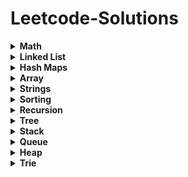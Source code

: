 # Leetcode-Solutions

<details>
	<summary> <strong> Math </strong> </summary>	
	
1. [`2235. Add Two Integers`](./Golang/Leetcode%202235%20Add%20Two%20Integers.go) : Simplest Leetcode Question
2. [`412. Fizz Buzz`](./Golang/Leetcode%20412%20Fizz%20Buzz%20Golang.go)
3. [`2469 Convert the Temperature`](./Golang/Leetcode%202469%20Convert%20the%20Temperature%20Golang%20Solution.go)
4. [`1952. Three Divisors`](./Golang/Leetcode%201952.%20Three%20Divisors.go)
5. [`2455. Average Value of Even Numbers That Are Divisible by Three`](./Golang/Leetcode%202455.%20Average%20Value%20of%20Even%20Numbers%20That%20Are%20Divisible%20by%20Three.go)
6. [`1313. Decompress Run-Length Encoded List`](./Golang/Leetcode%201313.%20Decompress%20Run-Length%20Encoded%20List.go)
7. [`507. Perfect Number`](./Golang/Leetcode%20507.%20Perfect%20Number.go)
8. [`657. Robot Return to Origin`](./Golang/Leetcode%20657.%20Robot%20Return%20to%20Origin.go)
9. [`2833. Furthest Point From Origin`](./Golang/Leetcode%202833.%20Furthest%20Point%20From%20Origin.go) : You can use if else condition if didn't know hashmaps
10. [`2427. Number of Common Factors`](./Golang/Leetcode%202427%20Number%20of%20Common%20Factors.go)
11. [`1979. Find Greatest Common Divisor of Array`](./Golang/Leetcode%201979.%20Find%20Greatest%20Common%20Divisor%20of%20Array.go)
12. [`9. Palindrome Number`](./Golang/Leetcode%209%20Palindrome%20Number.go)
13. [`1281. Subtract the Product and Sum of Digits of an Integer`](./Golang/Leetcode%201281%20Subtract%20the%20Product%20and%20Sum%20of%20Digits%20of%20an%20Integer.go)
14.  [`2413. Smallest Even Multiple`](./Golang/Leetcode%202413%20Smallest%20Even%20Multiple.go)
15.  [`1431. Kids With the Greatest Number of Candies`](./Golang/Leetcode%201431.%20Kids%20With%20the%20Greatest%20Number%20of%20Candies.go)
16.  [`2706. Buy Two Chocolates`](./Golang/Leetcode%202706%20Buy%20Two%20Chocolates.go)
17.  [`268. Missing Number`](./Golang/Leetcode%20268.%20Missing%20Number.go)
18.  [`2894. Divisible and Non-divisible Sums Difference`](./Golang/Leetcode%202894%20Divisible%20and%20Non-divisible%20Sums%20Difference.go)
19.  [`2769. Find the Maximum Achievable Number`](./Golang/Leetcode%202769%20Find%20the%20Maximum%20Achievable%20Number.go)
20.  [`2535. Difference Between Element Sum and Digit Sum of an Array`](./Golang/Leetcode%202535%20Difference%20Between%20Element%20Sum%20and%20Digit%20Sum%20of%20an%20Array.go)
21.  [`2544. Alternating Digit Sum`](./Golang/Leetcode%202544%20Alternating%20Digit%20Sum.go)
22.  [`2154. Keep Multiplying Found Values by Two`](./Golang/Leetcode%202154.%20Keep%20Multiplying%20Found%20Values%20by%20Two.go)
23.  [`1317. Convert Integer to the Sum of Two No-Zero Integers`](./Golang/Leetcode%201317.%20Convert%20Integer%20to%20the%20Sum%20of%20Two%20No-Zero%20Integers.go)
24.  [`1720. Decode XORed Array`](./Golang/Leetcode%201720.%20Decode%20XORed%20Array.go)
25.  [`2574. Left and Right Sum Differences`](./Golang/Leetcode%202574.%20Left%20and%20Right%20Sum%20Differences.go)
26.  [`191. Number of 1 Bits`](./Golang/Leetcode%20191.%20Number%20of%201%20Bits.go)
27.  [`509. Fibonacci Number`](./Golang/Leetcode%20509.%20Fibonacci%20Number.go)
28.  [`70. Climbing Stairs`](./Golang/Leetcode%2070.%20Climbing%20Stairs.go) : Similiar to Fibonacci
29.  [`231. Power of Two`](./Golang/Leetcode%20231.%20Power%20of%20Two.go)
30.  [`35. Search Insert Position`](./Golang/Leetcode%2035%20Search%20Insert%20Position.go) : Binary Search Implementation
31.  [`455. Assign Cookies`](./Golang/Leetcode%20455%20Assign%20Cookies.go)
32.  [`121. Best Time to Buy and Sell Stock`](./Golang/Leetcode%20121.%20Best%20Time%20to%20Buy%20and%20Sell%20Stock.go)
33.  [`1588. Sum of All Odd Length Subarrays`](./Golang/Leetcode%201588%20Sum%20of%20All%20Odd%20Length%20Subarrays.go)
34.  [`645. Set Mismatch`](./Golang/Leetcode%20645%20Set%20Mismatch.go)
35.  [`628. Maximum Product of Three Numbers`](./Golang/Leetcode%20628%20Maximum%20Product%20of%20Three%20Numbers.go)
36.  [`414. Third Maximum Number`](./Golang/Leetcode%20414.%20Third%20Maximum%20Number.go)
37.  [`2119. A Number After a Double Reversal`](./Golang/Leetcode%202119%20A%20Number%20After%20a%20Double%20Reversal.go)
38. [`1304. Find N Unique Integers Sum up to Zero`](./Golang/Leetcode%201304%20Find%20N%20Unique%20Integers%20Sum%20up%20to%20Zero.go)
39. [`2475. Number of Unequal Triplets in Array`](./Golang/Leetcode%202475%20Number%20of%20Unequal%20Triplets%20in%20Array.go)
40. [`1688. Count of Matches in Tournament`](./Golang/Leetcode%201688%20Count%20of%20Matches%20in%20Tournament.go)
41. [`389. Find the Difference`](./Golang/Leetcode%20389%20Find%20the%20Difference%20Golang%20Solution.go)
42. [`1512. Number of Good Pairs`](./Golang/Leetcode%201512%20Number%20of%20Good%20Pairs.go)
43.  [`2180. Count Integers With Even Digit Sum`](./Golang/Leetcode%202180%20Count%20Integers%20With%20Even%20Digit%20Sum.go)
44.  [`7. Reverse Integer`](./Golang/Leetcode%207%20Reverse%20Integer.go)
45.  [`66. Plus One`](./Golang/Leetcode%2066%20Plus%20One.go)
46.  [`2824. Count Pairs Whose Sum is Less than Target`](./Golang/Leetcode%202824%20Count%20Pairs%20Whose%20Sum%20is%20Less%20than%20Target.go)
47.  [`2807. Insert Greatest Common Divisors in Linked List`](./Golang/Leetcode%202807%20Insert%20Greatest%20Common%20Divisors%20in%20Linked%20List.go) : Medium Question but Medium - Easy level
48.  [`2125. Number of Laser Beams in a Bank`](./Golang/Leetcode%202125%20Number%20of%20Laser%20Beams%20in%20a%20Bank.go) : Medium - Easy level
49.  [`2870. Minimum Number of Operations to Make Array Empty`](./Golang/Leetcode%202870%20Minimum%20Number%20of%20Operations%20to%20Make%20Array%20Empty.go) : Medium - Easy level
50.  [`2396. Strictly Palindromic Number.go`](./Golang/Leetcode%202396.%20Strictly%20Palindromic%20Number.go)
51.   [`2610. Convert an Array Into a 2D Array With Conditions`](./Golang/Leetcode%202610%20Convert%20an%20Array%20Into%20a%202D%20Array%20With%20Conditions.go) : Medium
52.   [`380. Insert Delete GetRandom O(1)`](./Golang/Leetcode%20380.%20Insert%20Delete%20GetRandom%20O(1).go) : Medium
53.   [`46. Permutations`](./Golang/Leetcode%2046.%20Permutations.go) : Medium (Recursion)z

</details>

<details>
	<summary> <strong> Linked List </strong> </summary>	
	
1. [`1290. Convert Binary Number in a Linked List to Integer`](./Golang/Leetcode%201290%20Convert%20Binary%20Number%20in%20a%20Linked%20List%20to%20Integer.go):  Given head which is a reference node to a singly-linked list. The value of each node in the linked list is either 0 or 1. The linked list holds the binary representation of a number. Return the decimal value of the number in the linked list.
2. [`876. Middle of the Linked List`](./Golang/Leetcode%20876%20Middle%20of%20the%20Linked%20List.go): Given the head of a singly linked list, return the middle node of the linked list. If there are two middle nodes, return the second middle node.
3. [`160. Intersection of Two Linked Lists`](./Golang/Leetcode%20160%20Intersection%20of%20Two%20Linked%20Lists.go): Given the heads of two singly linked-lists headA and headB, return the node at which the two lists intersect. If the two linked lists have no intersection at all, return null.
4. [`141. Linked List Cycle`](./Golang/Leetcode%20141%20Linked%20List%20Cycle.go): Given head, the head of a linked list, determine if the linked list has a cycle in it.
5. [`19. Remove Nth Node From End of List`](./Golang/Leetcode%2019%20Remove%20Nth%20Node%20From%20End%20of%20List.go): Given the head of a linked list, remove the nth node from the end of the list and return its head.
6. [`2095. Delete the Middle Node of a Linked List`](./Golang/blob/main/Golang/Leetcode%202095%20Delete%20the%20Middle%20Node%20of%20a%20Linked%20List.go): You are given the head of a linked list. Delete the middle node, and return the head of the modified linked list.
7.  [`2807. Insert Greatest Common Divisors in Linked List`](./Golang/Leetcode%202807%20Insert%20Greatest%20Common%20Divisors%20in%20Linked%20List.go) : Medium Question but Medium - Easy level
8. [`707. Design Linked List`](./Golang/Leetcode%20707%20Design%20Linked%20List.go): (Medium) Design your implementation of the linked list.
</details>

<details>
	<summary> <strong> Hash Maps </strong> </summary>	
	
1. [`1. Two Sum`](./Golang/Leetcode%201%20Two%20Sum.go)
2. [`217. Contains Duplicate`](./Golang/Leetcode%20217%20Contains%20Duplicate.go): Given an integer array nums, return true if any value appears at least twice in the array, and return false if every element is distinct.
3. [`2833. Furthest Point From Origin`](./Golang/Leetcode%202833.%20Furthest%20Point%20From%20Origin.go)
4. [`1748. Sum of Unique Elements`](./Golang/Leetcode%201748%20Sum%20of%20Unique%20Elements.go)
5. [`1207. Unique Number of Occurrences`](./Golang/Leetcode%201207.%20Unique%20Number%20of%20Occurrences.go)
6. [`2351. First Letter to Appear Twice`](./Golang/Leetcode%202351%20First%20Letter%20to%20Appear%20Twice.go)
7. [`2215. Find the Difference of Two Arrays`](./Golang/Leetcode%202215.%20Find%20the%20Difference%20of%20Two%20Arrays.go)
8. [`1941. Check if All Characters Have Equal Number of Occurrences`](./Golang/Leetcode%201941%20Check%20if%20All%20Characters%20Have%20Equal%20Number%20of%20Occurrences.go)
9. [`287. Find the Duplicate Number`](./Golang/Leetcode%20287%20Find%20the%20Duplicate%20Number.go)
10. [`2154. Keep Multiplying Found Values by Two`](./Golang/Leetcode%202154.%20Keep%20Multiplying%20Found%20Values%20by%20Two.go)
11. [`575. Distribute Candies`](./Golang/Leetcode%20575%20Distribute%20Candies.go)
12. [`1512. Number of Good Pairs`](./Golang/Leetcode%201512%20Number%20of%20Good%20Pairs.go)
13. [`169. Majority Element`](./Golang/Leetcode%20169%20Majority%20Element.go)
14. [`1624. Largest Substring Between Two Equal Characters`](./Golang/Leetcode%201624%20Largest%20Substring%20Between%20Two%20Equal%20Characters.go)
15. [`205. Isomorphic Strings`](./Golang/Leetcode%20205%20Isomorphic%20Strings.go)
16. [`242. Valid Anagram`](./Golang/Leetcode%20242%20Valid%20Anagram.go)
17. [`1832. Check if the Sentence Is Pangram`](./Golang/Leetcode%201832%20Check%20if%20the%20Sentence%20Is%20Pangram.go)
18. [`771. Jewels and Stones`](./Golang/Leetcode%20771%20Jewels%20and%20Stones.go)
19. [`202. Happy Number`](./Golang/Leetcode%20202%20Happy%20Number.go)
20. [`1282. Group the People Given the Group Size They Belong To`](./Golang/Leetcode%201282%20Group%20the%20People%20Given%20the%20Group%20Size%20They%20Belong%20To.go)
21. [`2357. Make Array Zero by Subtracting Equal Amounts`](./Golang/Leetcode%202357%20Make%20Array%20Zero%20by%20Subtracting%20Equal%20Amounts.go)
22. [`1370. Increasing Decreasing String`](./Golang/Leetcode%201370%20Increasing%20Decreasing%20String.go)
23. [`2367. Number of Arithmetic Triplets`](./Golang/Leetcode%202367%20Number%20of%20Arithmetic%20Triplets.go)
24. [`1347. Minimum Number of Steps to Make Two Strings Anagram`](./Golang/Leetcode%201347.%20Minimum%20Number%20of%20Steps%20to%20Make%20Two%20Strings%20Anagram.go): Medium - Easy
25. [`2186. Minimum Number of Steps to Make Two Strings Anagram II`](./Golang/Leetcode%202186.%20Minimum%20Number%20of%20Steps%20to%20Make%20Two%20Strings%20Anagram%20II.go): Medium
26. [`1657. Determine if Two Strings Are Close`](./Golang/Leetcode%201657.%20Determine%20if%20Two%20Strings%20Are%20Close.go): Medium
27. [`380. Insert Delete GetRandom O(1)`](./Golang/Leetcode%20380.%20Insert%20Delete%20GetRandom%20O(1).go) : Medium
</details>

<details>
	<summary> <strong> Array </strong> </summary>		

1. [`2455. Average Value of Even Numbers That Are Divisible by Three`](./Golang/Leetcode%202455.%20Average%20Value%20of%20Even%20Numbers%20That%20Are%20Divisible%20by%20Three.go)
2. [`1313. Decompress Run-Length Encoded List`](./Golang/Leetcode%201313.%20Decompress%20Run-Length%20Encoded%20List.go)
3. [`2089. Find Target Indices After Sorting Array`](./Golang/Leetcode%202089%20Find%20Target%20Indices%20After%20Sorting%20Array.go)
4. [`2215. Find the Difference of Two Arrays`](./Golang/Leetcode%202215.%20Find%20the%20Difference%20of%20Two%20Arrays.go)
5. [`2798. Number of Employees Who Met the Target`](./Golang/Leetcode%202798%20Number%20of%20Employees%20Who%20Met%20the%20Target.go)
6. [`1431. Kids With the Greatest Number of Candies`](./Golang/Leetcode%201431.%20Kids%20With%20the%20Greatest%20Number%20of%20Candies.go)
7. [`2706. Buy Two Chocolates`](./Golang/Leetcode%202706%20Buy%20Two%20Chocolates.go)
8. [`191. Number of 1 Bits`](./Golang/Leetcode%20191.%20Number%20of%201%20Bits.go)
9. [`1672. Richest Customer Wealth`](./Golang/Leetcode%201672%20Richest%20Customer%20Wealth.go)
10. [`2441. Largest Positive Integer That Exists With Its Negative`](./Golang/Leetcode%202441%20Largest%20Positive%20Integer%20That%20Exists%20With%20Its%20Negative.go)
11. [`2544. Alternating Digit Sum`](./Golang/Leetcode%202544%20Alternating%20Digit%20Sum.go)
12. [`1720. Decode XORed Array`](./Golang/Leetcode%201720.%20Decode%20XORed%20Array.go)
13. [`268. Missing Number`](./Golang/Leetcode%20268.%20Missing%20Number.go)
14. [`1207. Unique Number of Occurrences`](./Golang/Leetcode%201207.%20Unique%20Number%20of%20Occurrences.go)
15. [`2574. Left and Right Sum Differences`](./Golang/Leetcode%202574.%20Left%20and%20Right%20Sum%20Differences.go)
16. [`455. Assign Cookies`](./Golang/Leetcode%20455%20Assign%20Cookies.go)
17. [`121. Best Time to Buy and Sell Stock`](./Golang/Leetcode%20121.%20Best%20Time%20to%20Buy%20and%20Sell%20Stock.go)
18. [`2475. Number of Unequal Triplets in Array`](./Golang/Leetcode%202475%20Number%20of%20Unequal%20Triplets%20in%20Array.go)
19. [`1913. Maximum Product Difference Between Two Pairs`](./Golang/Leetcode%201913%20Maximum%20Product%20Difference%20Between%20Two%20Pairs.go)
20. [`2176. Count Equal and Divisible Pairs in an Array`](./Golang/Leetcode%202176%20Count%20Equal%20and%20Divisible%20Pairs%20in%20an%20Array.go)
21. [`26. Remove Duplicates from Sorted Array`](./Golang/Leetcode%2026%20Remove%20Duplicates%20from%20Sorted%20Array.go)
22. [`1089. Duplicate Zeros`](./Golang/Leetcode%201089.%20Duplicate%20Zeros.go):  Given a fixed-length integer array arr, duplicate each occurrence of zero, shifting the remaining elements to the right.
23. [`2006. Count Number of Pairs With Absolute Difference K`](./Golang/Leetcode%202006%20Count%20Number%20of%20Pairs%20With%20Absolute%20Difference%20K.go)
24. [`628. Maximum Product of Three Numbers`](./Golang/Leetcode%20628%20Maximum%20Product%20of%20Three%20Numbers.go)
25. [`66. Plus One`](./Golang/Leetcode%2066%20Plus%20One.go)
26. [`2433. Find The Original Array of Prefix Xor`](./Golang/Leetcode%202433%20Find%20The%20Original%20Array%20of%20Prefix%20Xor.go)
27. [`2824. Count Pairs Whose Sum is Less than Target`](./Golang/Leetcode%202824%20Count%20Pairs%20Whose%20Sum%20is%20Less%20than%20Target.go)
28. [`1588. Sum of All Odd Length Subarrays`](./Golang/Leetcode%201588%20Sum%20of%20All%20Odd%20Length%20Subarrays.go)
29. [`2125. Number of Laser Beams in a Bank`](./Golang/Leetcode%202125%20Number%20of%20Laser%20Beams%20in%20a%20Bank.go) : Medium - Easy level
30. [`2870. Minimum Number of Operations to Make Array Empty`](./Golang/Leetcode%202870%20Minimum%20Number%20of%20Operations%20to%20Make%20Array%20Empty.go) : Medium - Easy level
31. [`2396. Strictly Palindromic Number.go`](./Golang/Leetcode%202396.%20Strictly%20Palindromic%20Number.go)
32. [`2610. Convert an Array Into a 2D Array With Conditions`](./Golang/Leetcode%202610%20Convert%20an%20Array%20Into%20a%202D%20Array%20With%20Conditions.go) : Medium
33. [`380. Insert Delete GetRandom O(1)`](./Golang/Leetcode%20380.%20Insert%20Delete%20GetRandom%20O(1).go) : Medium
34. [`46. Permutations`](./Golang/Leetcode%2046.%20Permutations.go) : Medium (Recursion)z
</details>

<details>
	<summary> <strong> Strings </strong> </summary>	
	
1. [`657. Robot Return to Origin`](./Golang/Leetcode%20657.%20Robot%20Return%20to%20Origin.go)
2. [`2833. Furthest Point From Origin`](./Golang/Leetcode%202833.%20Furthest%20Point%20From%20Origin.go) : You can use if else condition if didn't know hashmaps
3. [`1704. Determine if String Halves Are Alike`](./Golang/Leetcode%201704.%20Determine%20if%20String%20Halves%20Are%20Alike.go)
4. [`744. Find Smallest Letter Greater Than Target`](./Golang/Leetcode%20744%20Find%20Smallest%20Letter%20Greater%20Than%20Target.go)
5. [`1816. Truncate Sentence`](./Golang/Leetcode%201816.%20Truncate%20Sentence.go)
6. [`1528. Shuffle String`](./Golang/Leetcode%201528.%20Shuffle%20String.go)
7. [`191. Number of 1 Bits`](./Golang/Leetcode%20191.%20Number%20of%201%20Bits.go)
8. [`1773. Count Items Matching a Rule`](./Golang/Leetcode%201773.%20Count%20Items%20Matching%20a%20Rule.go)
9. [`2114. Maximum Number of Words Found in Sentences`](./Golang/Leetcode%202114.%20Maximum%20Number%20of%20Words%20Found%20in%20Sentences.go)
10. [`1662. Check If Two String Arrays are Equivalent`](./Golang/Leetcode%201662.%20Check%20If%20Two%20String%20Arrays%20are%20Equivalent.go)
11. [`1678. Goal Parser Interpretation`](./Golang/Leetcode%201678%20Goal%20Parser%20Interpretation.go)
12. [`2828. Check if a String Is an Acronym of Words`](./Golang/Leetcode%202828%20Check%20if%20a%20String%20Is%20an%20Acronym%20of%20Words.go)
13. [`2942. Find Words Containing Character`](./Golang/Leetcode%202942%20Find%20Words%20Containing%20Character.go)
14. [`1624. Largest Substring Between Two Equal Characters`](./Golang/Leetcode%201624%20Largest%20Substring%20Between%20Two%20Equal%20Characters.go)
15. [`1689. Partitioning Into Minimum Number Of Deci-Binary Numbers`](./Golang/Leetcode%201689%20Partitioning%20Into%20Minimum%20Number%20Of%20Deci-Binary%20Numbers.go)
16. [`1347. Minimum Number of Steps to Make Two Strings Anagram`](./Golang/Leetcode%201347.%20Minimum%20Number%20of%20Steps%20to%20Make%20Two%20Strings%20Anagram.go): Medium - Easy
17. [`2186. Minimum Number of Steps to Make Two Strings Anagram II`](./Golang/Leetcode%202186.%20Minimum%20Number%20of%20Steps%20to%20Make%20Two%20Strings%20Anagram%20II.go): Medium
18. [`1657. Determine if Two Strings Are Close`](./Golang/Leetcode%201657.%20Determine%20if%20Two%20Strings%20Are%20Close.go): Medium
</details>

<details>
	<summary> <strong> Sorting </strong> </summary>	
	
1. [`1089. Duplicate Zeros`](./Golang/Leetcode%201089.%20Duplicate%20Zeros.go):  Given a fixed-length integer array arr, duplicate each occurrence of zero, shifting the remaining elements to the right.
</details>

<details>
	<summary> <strong> Recursion </strong> </summary>	
	
1. [`144 Binary Tree Preorder Traversal`](./Golang/Leetcode%20144%20Binary%20Tree%20Preorder%20Traversal.go)
2. [`94 Binary Tree Inorder Traversal`](./Golang/Leetcode%2094%20Binary%20Tree%20Inorder%20Traversal.go)
3. [`145 Binary Tree Postorder Traversal`](./Golang/Leetcode%20145%20Binary%20Tree%20Postorder%20Traversal.go)
4. [`46. Permutations`](./Golang/Leetcode%2046.%20Permutations.go) : Medium (Recursion)
   
</details>


<details>
	<summary> <strong> Tree </strong> </summary>	
	
1. [`144 Binary Tree Preorder Traversal`](./Golang/Leetcode%20144%20Binary%20Tree%20Preorder%20Traversal.go)
2. [`94 Binary Tree Inorder Traversal`](./Golang/Leetcode%2094%20Binary%20Tree%20Inorder%20Traversal.go)
3. [`145 Binary Tree Postorder Traversal`](./Golang/Leetcode%20145%20Binary%20Tree%20Postorder%20Traversal.go)
4. [`938. Range Sum of BST`](./Golang/Leetcode%20938%20Range%20Sum%20of%20BST.go)
5. [`872. Leaf-Similar Trees`](./Golang/Leetcode%20872%20Leaf-Similar%20Trees.go)
</details>

<details>
	<summary> <strong> Stack </strong> </summary>	
	
1. [`1089. Duplicate Zeros`](./Golang/Leetcode%201089.%20Duplicate%20Zeros.go):  Given a fixed-length integer array arr, duplicate each occurrence of zero, shifting the remaining elements to the right.
</details>

<details>
	<summary> <strong> Queue </strong> </summary>	
	
1. [`1089. Duplicate Zeros`](./Golang/Leetcode%201089.%20Duplicate%20Zeros.go):  Given a fixed-length integer array arr, duplicate each occurrence of zero, shifting the remaining elements to the right.
</details>

<details>
	<summary> <strong> Heap </strong> </summary>	
	
1. [`1089. Duplicate Zeros`](./Golang/Leetcode%201089.%20Duplicate%20Zeros.go):  Given a fixed-length integer array arr, duplicate each occurrence of zero, shifting the remaining elements to the right.
</details>

<details>
	<summary> <strong> Trie </strong> </summary>	
	
1. [`1089. Duplicate Zeros`](./Golang/Leetcode%201089.%20Duplicate%20Zeros.go):  Given a fixed-length integer array arr, duplicate each occurrence of zero, shifting the remaining elements to the right.
</details>
